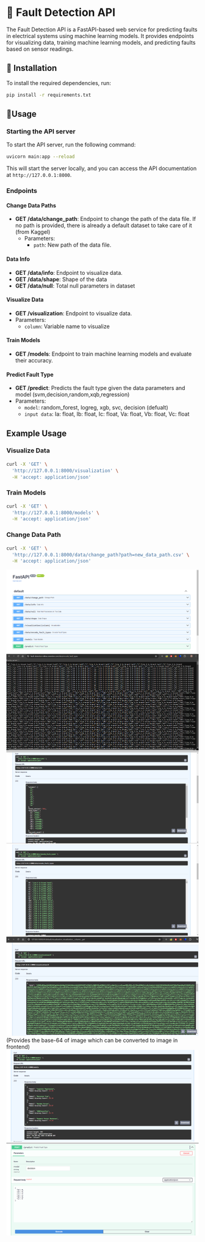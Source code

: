# 🚨 Fault Detection API

The Fault Detection API is a FastAPI-based web service for predicting faults in electrical systems using machine learning models. It provides endpoints for visualizing data, training machine learning models, and predicting faults based on sensor readings.

## 🚀 Installation

To install the required dependencies, run:

```bash
pip install -r requirements.txt
```

## 🌱Usage

### Starting the API server

To start the API server, run the following command:

```bash
uvicorn main:app --reload
```

This will start the server locally, and you can access the API documentation at `http://127.0.0.1:8000`.

### Endpoints
#### Change Data Paths

- **GET /data/change_path**: Endpoint to change the path of the data file. If no path is provided, there is already a default dataset to take care of it (from Kaggel)
  - Parameters:
    - `path`: New path of the data file.

#### Data Info

- **GET /data/info**: Endpoint to visualize data.
- **GET /data/shape**: Shape of the data
- **GET /data/null**: Total null parameters in dataset

#### Visualize Data

- **GET /visualization**: Endpoint to visualize data.
- Parameters:
    - `column`: Variable name to visualize

#### Train Models

- **GET /models**: Endpoint to train machine learning models and evaluate their accuracy.

#### Predict Fault Type

- **GET /predict**: Predicts the fault type given the data parameters and model (svm,decision,random,xqb,regression)
- Parameters:
    - `model`: random_forest, logreg, xgb, svc, decision (defualt)
    - `input data`: Ia: float, Ib: float, Ic: float, Va: float, Vb: float, Vc: float

## Example Usage

### Visualize Data

```bash
curl -X 'GET' \
  'http://127.0.0.1:8000/visualization' \
  -H 'accept: application/json'
```

### Train Models

```bash
curl -X 'GET' \
  'http://127.0.0.1:8000/models' \
  -H 'accept: application/json'
```

### Change Data Path

```bash
curl -X 'GET' \
  'http://127.0.0.1:8000/data/change_path?path=new_data_path.csv' \
  -H 'accept: application/json'
```

![alt text](image.png)
![alt text](image-6.png)
![alt text](image-1.png)
![alt text](image-2.png)
![alt text](image-3.png) (Provides the base-64 of image which can be converted to image in frontend)
![alt text](image-4.png)
![alt text](image-5.png)
